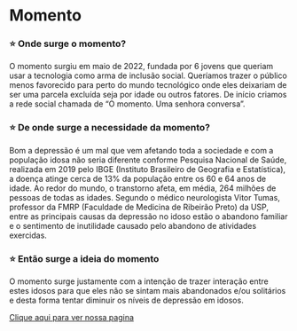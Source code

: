 # Momento



### ⭐ Onde surge o momento?

O momento surgiu em maio de 2022, fundada por 6 jovens que queriam usar a tecnologia como arma de inclusão social. Queríamos trazer o público menos favorecido para perto do mundo tecnológico onde eles deixariam de ser uma parcela excluída seja por idade ou outros fatores. De início criamos a rede social chamada de “O momento. Uma senhora conversa”.

### ⭐ De onde surge a necessidade da momento?

Bom a depressão é um mal que vem afetando toda a sociedade e com a população idosa não seria diferente conforme Pesquisa Nacional de Saúde, realizada em 2019 pelo IBGE (Instituto Brasileiro de Geografia e Estatística), a doença atinge cerca de 13% da população entre os 60 e 64 anos de idade. Ao redor do mundo, o transtorno afeta, em média, 264 milhões de pessoas de todas as idades. Segundo o médico neurologista Vitor Tumas, professor da FMRP (Faculdade de Medicina de Ribeirão Preto) da USP, entre as principais causas da depressão no idoso estão o abandono familiar e o sentimento de inutilidade causado pelo abandono de atividades exercidas.

### ⭐ Então surge a ideia do momento

O momento surge justamente com a intenção de trazer interação entre estes idosos para que eles não se sintam mais abandonados e/ou solitários e desta forma tentar diminuir os níveis de depressão em idosos.

<a href="https://diego-k2.github.io/O-momento-final/">Clique aqui para ver nossa pagina</a>
